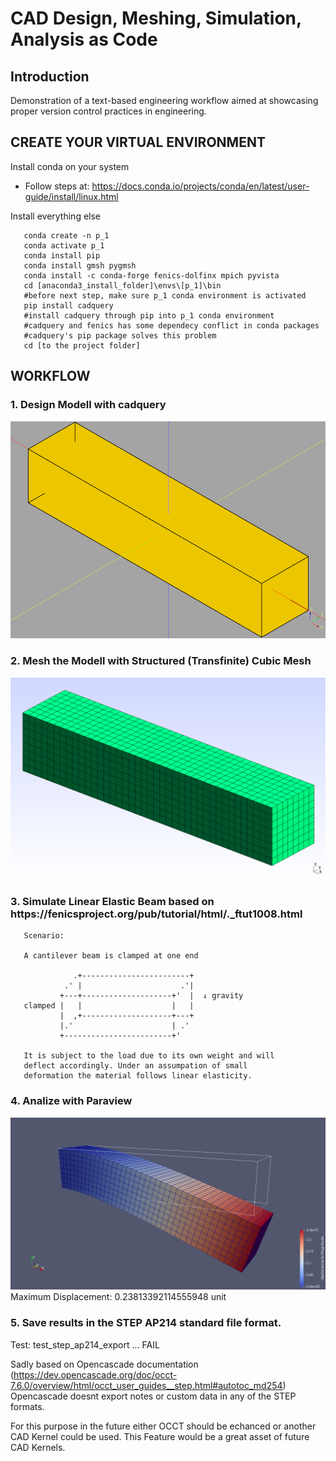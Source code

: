 
<h1>CAD Design, Meshing, Simulation, Analysis as Code</h1>

<h2>Introduction</h2>

Demonstration of a text-based engineering workflow aimed at showcasing proper version control practices in engineering.

<h2>CREATE YOUR VIRTUAL ENVIRONMENT</h2>

Install conda on your system

- Follow steps at: https://docs.conda.io/projects/conda/en/latest/user-guide/install/linux.html

Install everything else 

       conda create -n p_1
       conda activate p_1
       conda install pip
       conda install gmsh pygmsh
       conda install -c conda-forge fenics-dolfinx mpich pyvista
       cd [anaconda3_install_folder]\envs\[p_1]\bin
       #before next step, make sure p_1 conda environment is activated
       pip install cadquery
       #install cadquery through pip into p_1 conda environment
       #cadquery and fenics has some dependecy conflict in conda packages
       #cadquery's pip package solves this problem
       cd [to the project folder]

<h2>WORKFLOW</h2>

<h3>1. Design Modell with cadquery</h3>

<img src="/assets/cad.png">

<h3>2. Mesh the Modell with Structured (Transfinite) Cubic Mesh</h3>

<img src="/assets/gmsh.png">

<h3>3. Simulate Linear Elastic Beam based on https://fenicsproject.org/pub/tutorial/html/._ftut1008.html </h3>

       Scenario:

       A cantilever beam is clamped at one end

                  .+------------------------+
                .' |                      .'|
               +---+--------------------+'  |  ↓ gravity
       clamped |   |                    |   |
               |  ,+--------------------+---+
               |.'                      | .'
               +------------------------+'

       It is subject to the load due to its own weight and will
       deflect accordingly. Under an assumpation of small
       deformation the material follows linear elasticity.

<h3>4. Analize with Paraview</h3>

<img src="/assets/paraview.png">
Maximum Displacement: 0.23813392114555948 unit
</br>
<h3>5. Save results in the STEP AP214 standard file format.</h3>

Test: test_step_ap214_export ... FAIL

Sadly based on Opencascade documentation (https://dev.opencascade.org/doc/occt-7.6.0/overview/html/occt_user_guides__step.html#autotoc_md254)
Opencascade doesnt export notes or custom data in any of the STEP formats. 

For this purpose in the future either OCCT should be echanced or another CAD Kernel could be used.
This Feature would be a great asset of future CAD Kernels. 